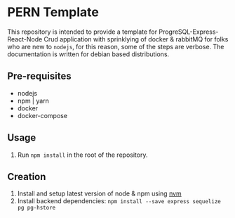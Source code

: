 # PERN Template

This repository is intended to provide a template for ProgreSQL-Express-React-Node Crud application with sprinklying of docker & rabbitMQ for folks who are new to `nodejs`, for this reason, some of the steps are verbose.
The documentation is written for debian based distributions.

## Pre-requisites

- nodejs
- npm | yarn
- docker
- docker-compose

## Usage

1. Run `npm install` in the root of the repository.

## Creation

1. Install and setup latest version of node & npm using [nvm](https://github.com/nvm-sh/nvm#installing-and-updating)
2. Install backend dependencies: `npm install --save express sequelize pg pg-hstore`
